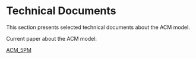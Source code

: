 # Technical Documents 

This section presents selected technical documents about the ACM model.

Current paper about the ACM model:

[ACM_5PM](/docs/2023_A_5-DC-parameter_MOSFET_model_for_circuit_simulation_in_QucsStudio_and_Spectre.pdf)
